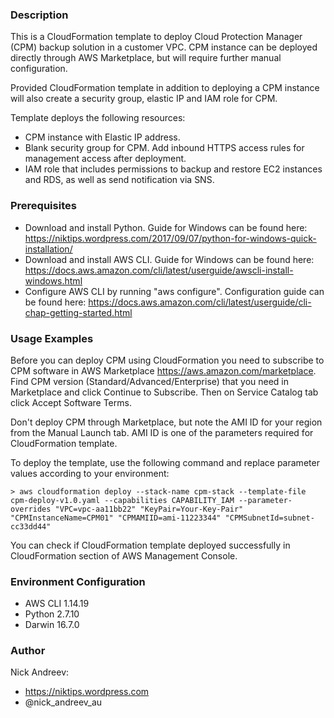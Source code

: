 ### Description

This is a CloudFormation template to deploy Cloud Protection Manager (CPM) backup solution in a customer VPC. CPM instance can be deployed directly through AWS Marketplace, but will require further manual configuration.

Provided CloudFormation template in addition to deploying a CPM instance will also create a security group, elastic IP and IAM role for CPM.

Template deploys the following resources:

* CPM instance with Elastic IP address.
* Blank security group for CPM. Add inbound HTTPS access rules for management access after deployment.
* IAM role that includes permissions to backup and restore EC2 instances and RDS, as well as send notification via SNS.

### Prerequisites

* Download and install Python. Guide for Windows can be found here: https://niktips.wordpress.com/2017/09/07/python-for-windows-quick-installation/
* Download and install AWS CLI. Guide for Windows can be found here: https://docs.aws.amazon.com/cli/latest/userguide/awscli-install-windows.html
* Configure AWS CLI by running "aws configure". Configuration guide can be found here: https://docs.aws.amazon.com/cli/latest/userguide/cli-chap-getting-started.html

### Usage Examples

Before you can deploy CPM using CloudFormation you need to subscribe to CPM software in AWS Marketplace https://aws.amazon.com/marketplace. Find CPM version (Standard/Advanced/Enterprise) that you need in Marketplace and click Continue to Subscribe. Then on Service Catalog tab click Accept Software Terms.

Don't deploy CPM through Marketplace, but note the AMI ID for your region from the Manual Launch tab. AMI ID is one of the parameters required for CloudFormation template.

To deploy the template, use the following command and replace parameter values according to your environment:

```
> aws cloudformation deploy --stack-name cpm-stack --template-file cpm-deploy-v1.0.yaml --capabilities CAPABILITY_IAM --parameter-overrides "VPC=vpc-aa11bb22" "KeyPair=Your-Key-Pair" "CPMInstanceName=CPM01" "CPMAMIID=ami-11223344" "CPMSubnetId=subnet-cc33dd44"
```

You can check if CloudFormation template deployed successfully in CloudFormation section of AWS Management Console.

### Environment Configuration

* AWS CLI 1.14.19
* Python 2.7.10
* Darwin 16.7.0

### Author

Nick Andreev:

* https://niktips.wordpress.com
* @nick_andreev_au